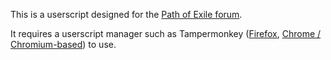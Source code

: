 This is a userscript designed for the [Path of Exile forum](https://www.pathofexile.com/forum).

It requires a userscript manager such as Tampermonkey ([Firefox](https://addons.mozilla.org/en-US/firefox/addon/tampermonkey/), [Chrome / Chromium-based](https://chrome.google.com/webstore/detail/tampermonkey/dhdgffkkebhmkfjojejmpbldmpobfkfo?hl=en)) to use.
